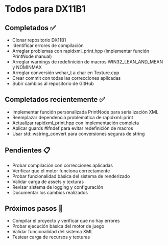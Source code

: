 # Todos para DX11B1

## Completados ✅
- Clonar repositorio DX11B1
- Identificar errores de compilación
- Arreglar problemas con rapidxml_print.hpp (implementar función PrintNode manual)
- Arreglar warnings de redefinición de macros WIN32_LEAN_AND_MEAN y NOMINMAX
- Arreglar conversión wchar_t a char en Texture.cpp
- Crear commit con todas las correcciones aplicadas
- Subir cambios al repositorio de GitHub

## Completados recientemente ✅
- Implementar función personalizada PrintNode para serialización XML
- Reemplazar dependencia problemática de rapidxml::print
- Actualizar rapidxml_print.hpp con implementación completa
- Aplicar guards #ifndef para evitar redefinición de macros
- Usar std::wstring_convert para conversiones seguras de string

## Pendientes 📋
- Probar compilación con correcciones aplicadas
- Verificar que el motor funciona correctamente
- Probar funcionalidad básica del sistema de renderizado
- Validar carga de assets y texturas
- Revisar sistema de logging y configuración
- Documentar los cambios realizados

## Próximos pasos 🚀
- Compilar el proyecto y verificar que no hay errores
- Probar ejecución básica del motor de juego
- Validar funcionalidad del sistema XML
- Testear carga de recursos y texturas
